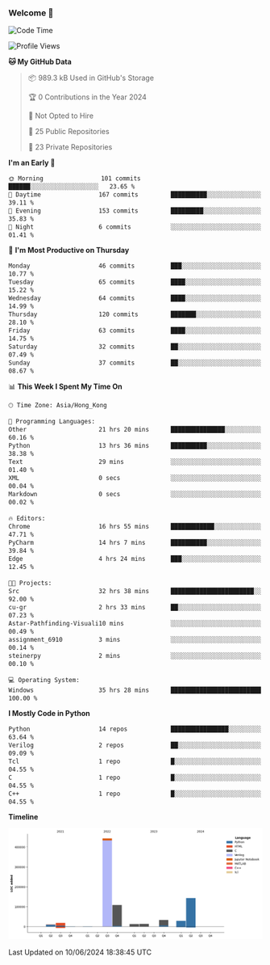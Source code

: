### Welcome 👋

<!--START_SECTION:waka-->
![Code Time](http://img.shields.io/badge/Code%20Time-153%20hrs%2024%20mins-blue)

![Profile Views](http://img.shields.io/badge/Profile%20Views-0-blue)

**🐱 My GitHub Data** 

> 📦 989.3 kB Used in GitHub's Storage 
 > 
> 🏆 0 Contributions in the Year 2024
 > 
> 🚫 Not Opted to Hire
 > 
> 📜 25 Public Repositories 
 > 
> 🔑 23 Private Repositories 
 > 
**I'm an Early 🐤** 

```text
🌞 Morning                101 commits         ██████░░░░░░░░░░░░░░░░░░░   23.65 % 
🌆 Daytime                167 commits         ██████████░░░░░░░░░░░░░░░   39.11 % 
🌃 Evening                153 commits         █████████░░░░░░░░░░░░░░░░   35.83 % 
🌙 Night                  6 commits           ░░░░░░░░░░░░░░░░░░░░░░░░░   01.41 % 
```
📅 **I'm Most Productive on Thursday** 

```text
Monday                   46 commits          ███░░░░░░░░░░░░░░░░░░░░░░   10.77 % 
Tuesday                  65 commits          ████░░░░░░░░░░░░░░░░░░░░░   15.22 % 
Wednesday                64 commits          ████░░░░░░░░░░░░░░░░░░░░░   14.99 % 
Thursday                 120 commits         ███████░░░░░░░░░░░░░░░░░░   28.10 % 
Friday                   63 commits          ████░░░░░░░░░░░░░░░░░░░░░   14.75 % 
Saturday                 32 commits          ██░░░░░░░░░░░░░░░░░░░░░░░   07.49 % 
Sunday                   37 commits          ██░░░░░░░░░░░░░░░░░░░░░░░   08.67 % 
```


📊 **This Week I Spent My Time On** 

```text
🕑︎ Time Zone: Asia/Hong_Kong

💬 Programming Languages: 
Other                    21 hrs 20 mins      ███████████████░░░░░░░░░░   60.16 % 
Python                   13 hrs 36 mins      ██████████░░░░░░░░░░░░░░░   38.38 % 
Text                     29 mins             ░░░░░░░░░░░░░░░░░░░░░░░░░   01.40 % 
XML                      0 secs              ░░░░░░░░░░░░░░░░░░░░░░░░░   00.04 % 
Markdown                 0 secs              ░░░░░░░░░░░░░░░░░░░░░░░░░   00.02 % 

🔥 Editors: 
Chrome                   16 hrs 55 mins      ████████████░░░░░░░░░░░░░   47.71 % 
PyCharm                  14 hrs 7 mins       ██████████░░░░░░░░░░░░░░░   39.84 % 
Edge                     4 hrs 24 mins       ███░░░░░░░░░░░░░░░░░░░░░░   12.45 % 

🐱‍💻 Projects: 
Src                      32 hrs 38 mins      ███████████████████████░░   92.00 % 
cu-gr                    2 hrs 33 mins       ██░░░░░░░░░░░░░░░░░░░░░░░   07.23 % 
Astar-Pathfinding-Visuali10 mins             ░░░░░░░░░░░░░░░░░░░░░░░░░   00.49 % 
assignment_6910          3 mins              ░░░░░░░░░░░░░░░░░░░░░░░░░   00.14 % 
steinerpy                2 mins              ░░░░░░░░░░░░░░░░░░░░░░░░░   00.10 % 

💻 Operating System: 
Windows                  35 hrs 28 mins      █████████████████████████   100.00 % 
```

**I Mostly Code in Python** 

```text
Python                   14 repos            ████████████████░░░░░░░░░   63.64 % 
Verilog                  2 repos             ██░░░░░░░░░░░░░░░░░░░░░░░   09.09 % 
Tcl                      1 repo              █░░░░░░░░░░░░░░░░░░░░░░░░   04.55 % 
C                        1 repo              █░░░░░░░░░░░░░░░░░░░░░░░░   04.55 % 
C++                      1 repo              █░░░░░░░░░░░░░░░░░░░░░░░░   04.55 % 
```



**Timeline**

![Lines of Code chart](https://raw.githubusercontent.com/xhj2501/xhj2501/main/assets/bar_graph.png)


 Last Updated on 10/06/2024 18:38:45 UTC
<!--END_SECTION:waka-->




